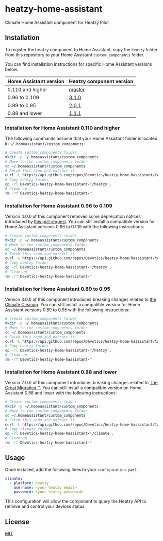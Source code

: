 # heatzy-home-assistant

Climate Home Assistant component for Heatzy Pilot

## Installation

To register the heatzy component to Home Assistant, copy the `heatzy` folder from this repository to your Home Assistant `custom_components` folder.

You can find installation instructions for specific Home Assistant versions below.

| Home Assistant version  | Heatzy component version                                  |
| ----------------------- | --------------------------------------------------------- |
| 0.110 and higher        | [master](#installation-for-home-assistant-0110-and-higher) |
| 0.96 to 0.109           | [3.1.0](#installation-for-home-assistant-096-to-0109)  |
| 0.89 to 0.95            | [2.0.1](#installation-for-home-assistant-089-to-095)      |
| 0.88 and lower          | [1.1.1](#installation-for-home-assistant-088-and-lower)   |

### Installation for Home Assistant 0.110 and higher

The following commands assume that your Home Assistant folder is located in `~/.homeassistant/custom_components`:

```bash
# Create custom_components folder
mkdir -p ~/.homeassistant/custom_components
# Move to the custom_components folder
cd ~/.homeassistant/custom_components
# Fetch this repo and extract it
curl -L https://api.github.com/repos/Devotics/heatzy-home-hassistant/tarball/master | tar -xz
# Copy heatzy folder
cp -rl Devotics-heatzy-home-hassistant-*/heatzy .
# Clean up
rm -rf Devotics-heatzy-home-hassistant-*
```

### Installation for Home Assistant 0.96 to 0.109

Version 4.0.0 of this component removes some deprecation notices introduced by [this pull request](https://github.com/home-assistant/core/pull/34591). You can still install a compatible version for Home Assistant versions 0.96 to 0.109 with the following instructions:

```bash
# Create custom_components folder
mkdir -p ~/.homeassistant/custom_components
# Move to the custom_components folder
cd ~/.homeassistant/custom_components
# Fetch this repo and extract it
curl -L https://api.github.com/repos/Devotics/heatzy-home-hassistant/tarball/3.1.0 | tar -xz
# Copy heatzy folder
cp -rl Devotics-heatzy-home-hassistant-*/heatzy .
# Clean up
rm -rf Devotics-heatzy-home-hassistant-*
```

### Installation for Home Assistant 0.89 to 0.95

Version 3.0.0 of this component introduces breaking changes related to [the Climate Cleanup](https://developers.home-assistant.io/blog/2019/07/03/climate-cleanup.html). You can still install a compatible version for Home Assistant versions 0.89 to 0.95 with the following instructions:

```bash
# Create custom_components folder
mkdir -p ~/.homeassistant/custom_components
# Move to the custom_components folder
cd ~/.homeassistant/custom_components
# Fetch this repo and extract it
curl -L https://api.github.com/repos/Devotics/heatzy-home-hassistant/tarball/2.0.1 | tar -xz
# Copy heatzy folder
cp -rl Devotics-heatzy-home-hassistant-*/heatzy .
# Clean up
rm -rf Devotics-heatzy-home-hassistant-*
```

### Installation for Home Assistant 0.88 and lower

Version 2.0.0 of this component introduces breaking changes related to [The Great Migration ™](https://developers.home-assistant.io/blog/2019/02/19/the-great-migration.html). You can still install a compatible version on Home Assistant 0.88 and lower with the following instructions:

```bash
# Create custom_components folder
mkdir -p ~/.homeassistant/custom_components
# Move to the custom_components folder
cd ~/.homeassistant/custom_components
# Fetch this repo and extract it
curl -L https://api.github.com/repos/Devotics/heatzy-home-hassistant/tarball/1.1.1 | tar -xz
# Copy climate folder
cp -rl Devotics-heatzy-home-hassistant-*/climate .
# Clean up
rm -rf Devotics-heatzy-home-hassistant-*
```

## Usage

Once installed, add the following lines to your `configuration.yaml`:

```yaml
climate:
  - platform: heatzy
    username: <your heatzy email>
    password: <your heatzy password>
```

This configuration will allow the component to query the Heatzy API to retrieve and control your devices status.

## License

[MIT](https://oss.ninja/mit/devotics)
